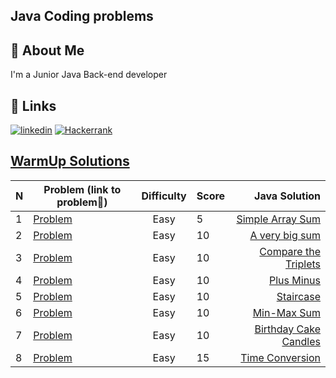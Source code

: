 ## Java Coding problems
## 🚀 About Me
I'm a Junior Java Back-end developer


## 🔗 Links
[![linkedin](https://img.shields.io/badge/linkedin-0A66C2?style=for-the-badge&logo=linkedin&logoColor=white)](https://www.linkedin.com/in/telman-gadimov-0462ab20b/)
[![Hackerrank](https://img.shields.io/badge/-Hackerrank-2EC866?style=for-the-badge&logo=HackerRank&logoColor=white)](https://www.hackerrank.com/telmangadimov1?hr_r=1/)
## [WarmUp Solutions](https://www.hackerrank.com/domains/algorithms?filters%5Bstatus%5D%5B%5D=unsolved&filters%5Bstatus%5D%5B%5D=solved&filters%5Bsubdomains%5D%5B%5D=warmup&badge_type=problem-solving)

| N     | Problem (link to problem🔗)                                                                       | Difficulty     | Score |                                                                                                                                 Java Solution |
|:------|---------------------------------------------------------------------------------------------------|:--------------:|-------|----------------------------------------------------------------------------------------------------------------------------------------------:|
| 1     | [Problem](https://www.hackerrank.com/challenges/simple-array-sum/problem?isFullScreen=false)      |      Easy      | 5     |                                      [Simple Array Sum](https://github.com/telman03/Hackerrank-Problems/blob/java/WarmUp/simpleArraySum.java) |
| 2     | [Problem](https://www.hackerrank.com/challenges/a-very-big-sum/problem?isFullScreen=false)        |      Easy      | 10    |                                           [A very big sum](https://github.com/telman03/Hackerrank-Problems/blob/java/WarmUp/aVeryBigSum.java) |
| 3     | [Problem](https://www.hackerrank.com/challenges/compare-the-triplets/problem?isFullScreen=false)  |      Easy      | 10    |                                 [Compare the Triplets](https://github.com/telman03/Hackerrank-Problems/blob/java/WarmUp/compareTriplets.java) |
| 4     | [Problem](https://www.hackerrank.com/challenges/plus-minus/problem?isFullScreen=false)            |      Easy      | 10    |                                                 [Plus Minus](https://github.com/telman03/Hackerrank-Problems/blob/java/WarmUp/plusMinus.java) |
| 5     | [Problem](https://www.hackerrank.com/challenges/staircase/problem?isFullScreen=false)             |      Easy      | 10    |                                                        [Staircase](https://github.com/telman03/Hackerrank-Problems/blob/java/WarmUp/staircase.java) |
| 6     | [Problem](https://www.hackerrank.com/challenges/mini-max-sum/problem?isFullScreen=false)          |      Easy      | 10    |                                     [Min-Max Sum](https://github.com/telman03/Hackerrank-Problems/blob/java/WarmUp/min_max_Sum.java) |
| 7     | [Problem](https://www.hackerrank.com/challenges/birthday-cake-candles/problem?isFullScreen=false) |      Easy      | 10    |                   [Birthday Cake Candles](https://github.com/telman03/Hackerrank-Problems/blob/java/WarmUp/birthdayCakeCandles.java) |
| 8     | [Problem](https://www.hackerrank.com/challenges/time-conversion/problem?isFullScreen=false)       |      Easy      | 15    |                              [Time Conversion](https://github.com/telman03/Hackerrank-Problems/blob/java/WarmUp/timeConversion.java) |